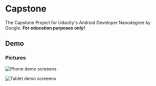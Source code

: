 # Capstone

The Capstone Project for Udacity's Android Developer Nanodegree by Google. **For education purposes only!**

## Demo

### Pictures

![Phone demo screeens](https://farm1.staticflickr.com/837/29468238698_be712af97e_b.jpg)

![Tablet demo screeens](https://farm1.staticflickr.com/914/42613036164_f40e65bd57_b.jpg)